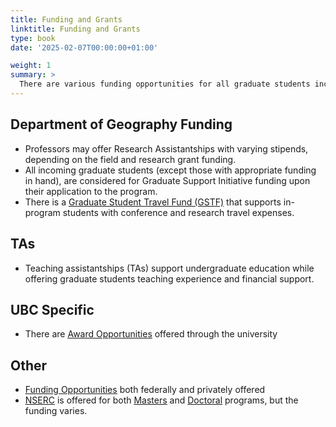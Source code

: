 ```yaml
---
title: Funding and Grants
linktitle: Funding and Grants
type: book
date: '2025-02-07T00:00:00+01:00'

weight: 1
summary: >
  There are various funding opportunities for all graduate students including internal and external awards, scholarships, and research funding.
---
```


## Department of Geography Funding
- Professors may offer Research Assistantships with varying stipends, depending on the field and research grant funding.
- All incoming graduate students (except those with appropriate funding in hand), are considered for Graduate Support Initiative funding upon their application to the program.
- There is a <ins>[Graduate Student Travel Fund (GSTF)](https://geog.ubc.ca/graduate/funding/#gstf-details-18)</ins> that supports in-program students with conference and research travel expenses.
  
## TAs
- Teaching assistantships (TAs) support undergraduate education while offering graduate students teaching experience and financial support.
  
## UBC Specific
- There are <ins>[Award Opportunities](https://www.grad.ubc.ca/scholarships-awards-funding/award-opportunities)</ins> offered through the university

## Other
- <ins>[Funding Opportunities](https://research.jhu.edu/rdt/funding-opportunities/graduate/)</ins> both federally and privately offered
- <ins>[NSERC](https://www.nserc-crsng.gc.ca/Students-Etudiants/index_eng.asp)</ins> is offered for both <ins>[Masters](https://www.nserc-crsng.gc.ca/Students-Etudiants/PG-CS/CGSM-BESCM_eng.asp)</ins> and <ins>[Doctoral](https://www.nserc-crsng.gc.ca/Students-Etudiants/PG-CS/CGSD-BESCD_eng.asp)</ins> programs, but the funding varies.
